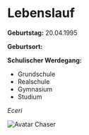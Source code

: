 # Lebenslauf

**Geburtstag:** 20.04.1995

**Geburtsort:** 

**Schulischer Werdegang:**

* Grundschule
* Realschule
* Gymnasium
* Studium

*Eceri*


![Avatar Chaser](https://github.com/Eceri/Einkaufsliste/blob/master/profile.png "Bild")